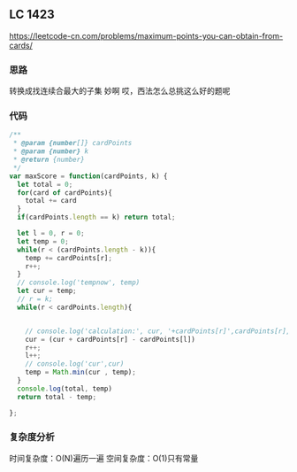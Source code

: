 ## LC 1423

https://leetcode-cn.com/problems/maximum-points-you-can-obtain-from-cards/

### 思路

转换成找连续合最大的子集
妙啊
哎，西法怎么总挑这么好的题呢

### 代码

```JavaScript
/**
 * @param {number[]} cardPoints
 * @param {number} k
 * @return {number}
 */
var maxScore = function(cardPoints, k) {
  let total = 0;
  for(card of cardPoints){
    total += card
  }
  if(cardPoints.length == k) return total;

  let l = 0, r = 0;
  let temp = 0;
  while(r < (cardPoints.length - k)){
    temp += cardPoints[r];
    r++;
  }
  // console.log('tempnow', temp)
  let cur = temp;
  // r = k;
  while(r < cardPoints.length){


    // console.log('calculation:', cur, '+cardPoints[r]',cardPoints[r],'-cardPoints[l]',  cardPoints[l])
    cur = (cur + cardPoints[r] - cardPoints[l])
    r++;
    l++;
    // console.log('cur',cur)
    temp = Math.min(cur , temp);
  }
  console.log(total, temp)
  return total - temp;

};

```

### 复杂度分析

时间复杂度：O(N)遍历一遍
空间复杂度：O(1)只有常量
